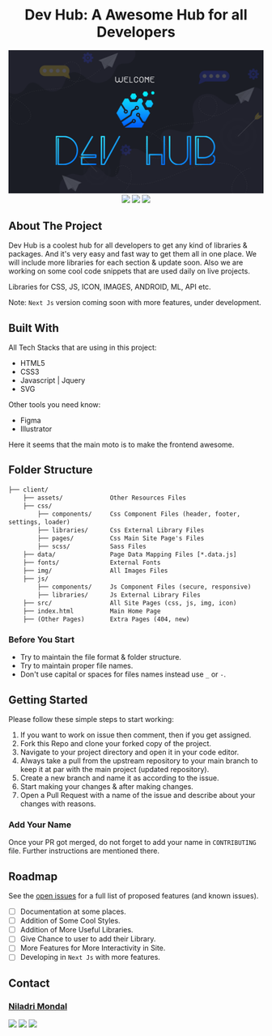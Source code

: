 <!-- PROJECT SHIELDS -->
<!--
<div align="center">

[![Contributors][contributors-shield]][contributors-url]
[![Forks][forks-shield]][forks-url]
[![Stargazers][stars-shield]][stars-url]
[![Issues][issues-shield]][issues-url]
[![MIT License][license-shield]][license-url]
[![Skype][skype-shield]][skype-url]

</div>
<br />
-->

<!-- PROJECT LOGO -->
<h1 align = "center">Dev Hub: A Awesome Hub for all Developers</h1>
<div align="center">
    <img src="./client/assets/DevHub-Window.png" alt="Frame" width="800" />
</div>
<div align="center">
    <img src="https://forthebadge.com/images/badges/built-with-love.svg" />
    <img src="https://forthebadge.com/images/badges/powered-by-coffee.svg" />
    <img src="https://forthebadge.com/images/badges/open-source.svg" />
</div>

<!-- ABOUT THE PROJECT -->

## About The Project

Dev Hub is a coolest hub for all developers to get any kind of libraries & packages. And it's very easy and fast way to get them all in one place. We will include more libraries for each section & update soon. Also we are working on some cool code snippets that are used daily on live projects.

Libraries for CSS, JS, ICON, IMAGES, ANDROID, ML, API etc.

Note: `Next Js` version coming soon with more features, under development.

<!-- BUILT WITH -->

## Built With

All Tech Stacks that are using in this project:

-   HTML5
-   CSS3
-   Javascript | Jquery
-   SVG

Other tools you need know:

-   Figma
-   Illustrator

Here it seems that the main moto is to make the frontend awesome.

<!-- FOLDER STRUCTURE -->

## Folder Structure

```
├── client/
    ├── assets/             Other Resources Files
    ├── css/
        ├── components/     Css Component Files (header, footer, settings, loader)
        ├── libraries/      Css External Library Files
        ├── pages/          Css Main Site Page's Files
        ├── scss/           Sass Files
    ├── data/               Page Data Mapping Files [*.data.js]
    ├── fonts/              External Fonts
    ├── img/                All Images Files
    ├── js/
        ├── components/     Js Component Files (secure, responsive)
        ├── libraries/      Js External Library Files
    ├── src/                All Site Pages (css, js, img, icon)
    ├── index.html          Main Home Page
    ├── (Other Pages)       Extra Pages (404, new)
```

<!-- BEFORE YOU START -->

### Before You Start

-   Try to maintain the file format & folder structure.
-   Try to maintain proper file names.
-   Don't use capital or spaces for files names instead use `_` or `-`.

<!-- GETTING STARTED -->

## Getting Started

Please follow these simple steps to start working:

1. If you want to work on issue then comment, then if you get assigned.
2. Fork this Repo and clone your forked copy of the project.
3. Navigate to your project directory and open it in your code editor.
4. Always take a pull from the upstream repository to your main branch to keep it at par with the main project (updated repository).
5. Create a new branch and name it as according to the issue.
6. Start making your changes & after making changes.
7. Open a Pull Request with a name of the issue and describe about your changes with reasons.

### Add Your Name

Once your PR got merged, do not forget to add your name in `CONTRIBUTING` file. Further instructions are mentioned there.

<!-- ROADMAP -->

## Roadmap

See the [open issues](https://github.com/imniladri/DevHub/issues) for a full list of proposed features (and known issues).

-   [ ] Documentation at some places.
-   [ ] Addition of Some Cool Styles.
-   [ ] Addition of More Useful Libraries.
-   [ ] Give Chance to user to add their Library.
-   [ ] More Features for More Interactivity in Site.
-   [ ] Developing in `Next Js` with more features.

<!-- CONTACT -->

## Contact

### [Niladri Mondal](https://imniladri.in/)

[![](https://img.shields.io/badge/Skype_Me-00AFF0?style=for-the-badge)](https://join.skype.com/invite/x4ZrtKrM5uyv)
[![](https://img.shields.io/badge/Mail_Me-1A374D?style=for-the-badge)](mailto:imniladrimondal@gmail.com)
[![](https://img.shields.io/badge/Project_Link-EF4041?style=for-the-badge)](https://github.com/imniladri/DevHub)

<!-- MARKDOWN LINKS & IMAGES -->

[contributors-shield]: https://img.shields.io/github/contributors/imniladri/DevHub.svg?style=for-the-badge&color
[contributors-url]: https://github.com/imniladri/DevHub/graphs/contributors
[forks-shield]: https://img.shields.io/github/forks/imniladri/DevHub.svg?style=for-the-badge&color=FFE400
[forks-url]: https://github.com/imniladri/DevHub/network/members
[stars-shield]: https://img.shields.io/github/stars/imniladri/DevHub.svg?style=for-the-badge&color=FFE400
[stars-url]: https://github.com/imniladri/DevHub/stargazers
[issues-shield]: https://img.shields.io/github/issues/imniladri/DevHub.svg?style=for-the-badge&color
[issues-url]: https://github.com/imniladri/DevHub/issues
[license-shield]: https://img.shields.io/github/license/imniladri/DevHub.svg?style=for-the-badge&color=3DB2FF
[license-url]: https://github.com/imniladri/DevHub/blob/master/LICENSE.txt
[skype-shield]: https://img.shields.io/badge/-Skype-white.svg?style=for-the-badge&logo=skype&logoColor=fff&color=00AFF0
[skype-url]: https://join.skype.com/invite/x4ZrtKrM5uyv
